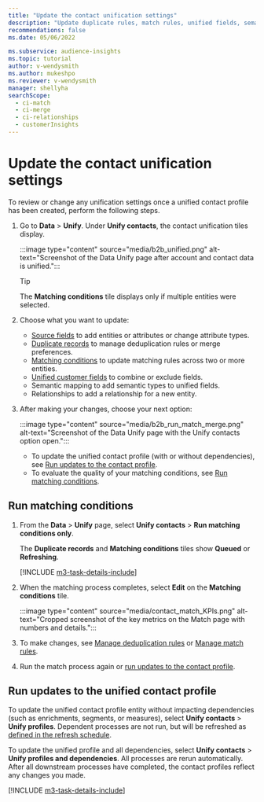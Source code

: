```yaml
---
title: "Update the contact unification settings"
description: "Update duplicate rules, match rules, unified fields, semantic mapping, or relationships in the unified contact profile."
recommendations: false
ms.date: 05/06/2022

ms.subservice: audience-insights
ms.topic: tutorial
author: v-wendysmith
ms.author: mukeshpo
ms.reviewer: v-wendysmith
manager: shellyha
searchScope: 
  - ci-match
  - ci-merge
  - ci-relationships
  - customerInsights
---
```


# Update the contact unification settings

To review or change any unification settings once a unified contact profile has been created, perform the following steps.

1. Go to **Data** > **Unify**. Under **Unify contacts**, the contact unification tiles display.

   :::image type="content" source="media/b2b_unified.png" alt-text="Screenshot of the Data Unify page after account and contact data is unified.":::

   > [!TIP]
   > The **Matching conditions** tile displays only if multiple entities were selected.

1. Choose what you want to update:
   - [Source fields](data-unification-update.md#edit-source-fields) to add entities or attributes or change attribute types.
   - [Duplicate records](data-unification-update.md#manage-deduplication-rules) to manage deduplication rules or merge preferences.
   - [Matching conditions](data-unification-update.md#manage-match-rules) to update matching rules across two or more entities.
   - [Unified customer fields](data-unification-update.md#manage-unified-fields) to combine or exclude fields.
   - Semantic mapping to add semantic types to unified fields.
   - Relationships to add a relationship for a new entity.

1. After making your changes, choose your next option:

   :::image type="content" source="media/b2b_run_match_merge.png" alt-text="Screenshot of the Data Unify page with the Unify contacts option open.":::

   - To update the unified contact profile (with or without dependencies), see [Run updates to the contact profile](#run-updates-to-the-unified-contact-profile).
   - To evaluate the quality of your matching conditions, see [Run matching conditions](#run-matching-conditions).


## Run matching conditions

1. From the **Data** > **Unify** page, select **Unify contacts** > **Run matching conditions only**.

   The **Duplicate records** and **Matching conditions** tiles show **Queued** or **Refreshing**.

   [!INCLUDE [m3-task-details-include](includes/m3-task-details.md)]

1. When the matching process completes, select **Edit** on the **Matching conditions** tile.

   :::image type="content" source="media/contact_match_KPIs.png" alt-text="Cropped screenshot of the key metrics on the Match page with numbers and details.":::

1. To make changes, see [Manage deduplication rules](data-unification-update.md#manage-deduplication-rules) or [Manage match rules](data-unification-update.md#manage-match-rules).

1. Run the match process again or [run updates to the contact profile](#run-updates-to-the-unified-contact-profile).

## Run updates to the unified contact profile

To update the unified contact profile entity without impacting dependencies (such as enrichments, segments, or measures), select **Unify contacts** > **Unify profiles**. Dependent processes are not run, but will be refreshed as [defined in the refresh schedule](system.md#schedule-tab).

To update the unified profile and all dependencies, select **Unify contacts** > **Unify profiles and dependencies**. All processes are rerun automatically. After all downstream processes have completed, the contact profiles reflect any changes you made.

[!INCLUDE [m3-task-details-include](includes/m3-task-details.md)]
